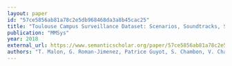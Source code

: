 ```yaml
---
layout: paper
id: "57ce5856ab81a78c2e5db968468da3a8b45cac25"
title: "Toulouse Campus Surveillance Dataset: Scenarios, Soundtracks, Synchronized Videos With Overlapping And Disjoint Views"
publication: "MMSys"
year: 2018
external_url: https://www.semanticscholar.org/paper/57ce5856ab81a78c2e5db968468da3a8b45cac25
authors: "T. Malon, G. Roman-Jimenez, Patrice Guyot, S. Chambon, V. Charvillat, A. Crouzil, A. Péninou, J. Pinquier, F. Sèdes, C. Sénac"
---
```

